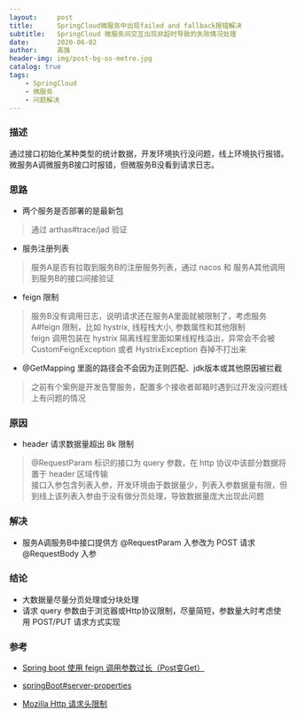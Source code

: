 ```yaml
---
layout:     post
title:      SpringCloud微服务中出现failed and fallback报错解决
subtitle:   SpringCloud 微服务间交互出现非超时导致的失败情况处理
date:       2020-06-02
author:     高强
header-img: img/post-bg-os-metro.jpg
catalog: true
tags:
    - SpringCloud
    - 微服务
    - 问题解决
---
```


### 描述
通过接口初始化某种类型的统计数据，开发环境执行没问题，线上环境执行报错。微服务A调微服务B接口时报错，但微服务B没看到请求日志。

### 思路
- 两个服务是否部署的是最新包
> 通过 arthas#trace/jad 验证

- 服务注册列表
> 服务A是否有拉取到服务B的注册服务列表，通过 nacos 和 服务A其他调用到服务B的接口间接验证

- feign 限制
> 服务B没有调用日志，说明请求还在服务A里面就被限制了，考虑服务A#feign 限制，比如 hystrix, 线程栈大小, 参数属性和其他限制  
> feign 调用包装在 hystrix 隔离线程里面如果线程栈溢出，异常会不会被 CustomFeignException 或者 HystrixException 吞掉不打出来

- @GetMapping 里面的路径会不会因为正则匹配、jdk版本或其他原因被拦截
> 之前有个案例是开发告警服务，配置多个接收者邮箱时遇到过开发没问题线上有问题的情况

### 原因
- header 请求数据量超出 8k 限制
> @RequestParam 标识的接口为 query 参数，在 http 协议中该部分数据将置于 header 区域传输  
> 接口入参包含列表入参，开发环境由于数据量少，列表入参数据量有限，但到线上该列表入参由于没有做分页处理，导致数据量庞大出现此问题

### 解决
- 服务A调服务B中接口提供方 @RequestParam 入参改为 POST 请求 @RequestBody 入参

### 结论
- 大数据量尽量分页处理或分块处理
- 请求 query 参数由于浏览器或Http协议限制，尽量简短，参数量大时考虑使用 POST/PUT 请求方式实现

### 参考
- [Spring boot 使用 feign 调用参数过长（Post变Get）](https://zhuanlan.zhihu.com/p/111637853)

- [springBoot#server-properties](https://docs.spring.io/spring-boot/docs/current/reference/html/appendix-application-properties.html#server-properties)

- [Mozilla Http 请求头限制](https://developer.mozilla.org/zh-CN/docs/Glossary/%E8%AF%B7%E6%B1%82%E5%A4%B4)
